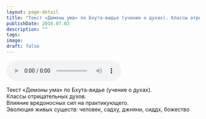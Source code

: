 ```yaml
---
layout: page-detail
title: "Текст «Демоны ума» по Бхута-видье (учение о духах). Классы отрицательных духов"
publishDate: 2010.07.03
description: ""
tags:
image:
draft: false
---
```


<audio title="2010.07.03 - Текст «Демоны ума» по Бхута-видье (учение о духах). Классы отрицательных духов.mp3" src="https://filer-api.advayta.org/v1.0/public/files/75244" controls=""></audio>

 Текст «Демоны ума» по Бхута-видье (учение о духах).   
 Классы отрицательных духов.  
 Влияние вредоносных сил на практикующего.  
 Эволюция живых существ: человек, садху, джняни, сиддх, божество   

  
